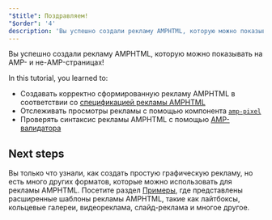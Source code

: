 ```yaml
---
"$title": Поздравляем!
"$order": '4'
description: 'Вы успешно создали рекламу AMPHTML, которую можно показывать на AMP- и не-AMP-страницах! В этом уроке вы научились: создавать корректно сформированную рекламу AMPHTML в соответствии со...'
---
```


Вы успешно создали рекламу AMPHTML, которую можно показывать на AMP- и не-AMP-страницах!

In this tutorial, you learned to:

- Создавать корректно сформированную рекламу AMPHTML в соответствии со [спецификацией рекламы AMPHTML](../../../../documentation/guides-and-tutorials/learn/a4a_spec.md)
- Отслеживать просмотры рекламы с помощью компонента [`amp-pixel`](../../../../documentation/components/reference/amp-pixel.md)
- Проверять синтаксис рекламы AMPHTML с помощью [AMP-валидатора](https://validator.ampproject.org/#htmlFormat=AMP4ADS)

## Next steps

Вы только что узнали, как создать простую графическую рекламу, но есть много других форматов, которые можно использовать для рекламы AMPHTML. Посетите раздел [Примеры](../../../../documentation/examples/index.html), где представлены расширенные шаблоны рекламы AMPHTML, такие как лайтбоксы, кольцевые галереи, видеореклама, слайд-реклама и многое другое.
